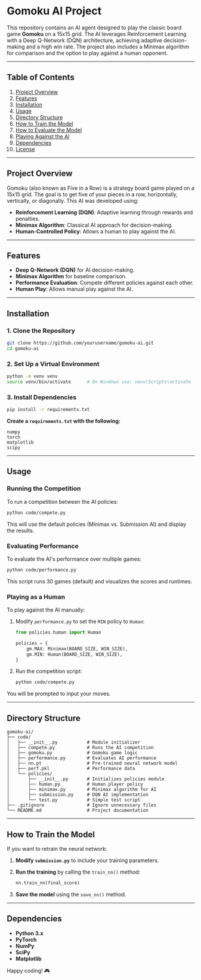 # **Gomoku AI Project**

This repository contains an AI agent designed to play the classic board game **Gomoku** on a 15x15 grid. The AI leverages Reinforcement Learning with a Deep Q-Network (DQN) architecture, achieving adaptive decision-making and a high win rate. The project also includes a Minimax algorithm for comparison and the option to play against a human opponent.

---

## **Table of Contents**

1. [Project Overview](#project-overview)  
2. [Features](#features)  
3. [Installation](#installation)  
4. [Usage](#usage)  
5. [Directory Structure](#directory-structure)  
6. [How to Train the Model](#how-to-train-the-model)  
7. [How to Evaluate the Model](#how-to-evaluate-the-model)  
8. [Playing Against the AI](#playing-against-the-ai)  
9. [Dependencies](#dependencies)  
10. [License](#license)

---

## **Project Overview**

Gomoku (also known as Five in a Row) is a strategy board game played on a 15x15 grid. The goal is to get five of your pieces in a row, horizontally, vertically, or diagonally. This AI was developed using:

- **Reinforcement Learning (DQN)**: Adaptive learning through rewards and penalties.  
- **Minimax Algorithm**: Classical AI approach for decision-making.  
- **Human-Controlled Policy**: Allows a human to play against the AI.

---

## **Features**

- **Deep Q-Network (DQN)** for AI decision-making.
- **Minimax Algorithm** for baseline comparison.
- **Performance Evaluation**: Compete different policies against each other.
- **Human Play**: Allows manual play against the AI.

---

## **Installation**

### 1. **Clone the Repository**

```bash
git clone https://github.com/yourusername/gomoku-ai.git
cd gomoku-ai
```

### 2. **Set Up a Virtual Environment**

```bash
python -m venv venv
source venv/bin/activate      # On Windows use: venv\Scripts\activate
```

### 3. **Install Dependencies**

```bash
pip install -r requirements.txt
```

**Create a `requirements.txt` with the following:**

```
numpy
torch
matplotlib
scipy
```

---

## **Usage**

### **Running the Competition**

To run a competition between the AI policies:

```bash
python code/compete.py
```

This will use the default policies (Minimax vs. Submission AI) and display the results.

### **Evaluating Performance**

To evaluate the AI's performance over multiple games:

```bash
python code/performance.py
```

This script runs 30 games (default) and visualizes the scores and runtimes.

### **Playing as a Human**

To play against the AI manually:

1. Modify `performance.py` to set the `MIN` policy to `Human`:
   ```python
   from policies.human import Human

   policies = {
       gm.MAX: Minimax(BOARD_SIZE, WIN_SIZE),
       gm.MIN: Human(BOARD_SIZE, WIN_SIZE),
   }
   ```

2. Run the competition script:
   ```bash
   python code/compete.py
   ```

You will be prompted to input your moves.

---

## **Directory Structure**

```
gomoku-ai/
├── code/
│   ├── __init__.py           # Module initializer
│   ├── compete.py            # Runs the AI competition
│   ├── gomoku.py             # Gomoku game logic
│   ├── performance.py        # Evaluates AI performance
│   ├── nn.pt                 # Pre-trained neural network model
│   ├── perf.pkl              # Performance data
│   └── policies/
│       ├── __init__.py       # Initializes policies module
│       ├── human.py          # Human player policy
│       ├── minimax.py        # Minimax algorithm for AI
│       ├── submission.py     # DQN AI implementation
│       └── test.py           # Simple test script
├── .gitignore                # Ignore unnecessary files
└── README.md                 # Project documentation
```

---

## **How to Train the Model**

If you want to retrain the neural network:

1. **Modify `submission.py`** to include your training parameters.
2. **Run the training** by calling the `train_nn()` method:
   
   ```python
   nn.train_nn(final_score)
   ```

3. **Save the model** using the `save_nn()` method.

---

## **Dependencies**

- **Python 3.x**
- **PyTorch**
- **NumPy**
- **SciPy**
- **Matplotlib**


Happy coding! 🎮
